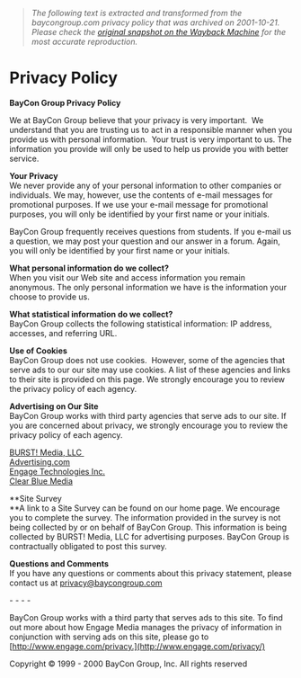 > *The following text is extracted and transformed from the baycongroup.com privacy policy that was archived on 2001-10-21. Please check the [original snapshot on the Wayback Machine](https://web.archive.org/web/20011021015450id_/http%3A//baycongroup.com/privacy.htm) for the most accurate reproduction.*

# Privacy Policy

****BayCon Group Privacy Policy****

We at BayCon Group believe that your privacy is very important.  We understand that you are trusting us to act in a responsible manner when you provide us with personal information.  Your trust is very important to us. The information you provide will only be used to help us provide you with better service.

**Your Privacy**  
We never provide any of your personal information to other companies or individuals. We may, however, use the contents of e-mail messages for promotional purposes. If we use your e-mail message for promotional purposes, you will only be identified by your first name or your initials.

BayCon Group frequently receives questions from students. If you e-mail us a question, we may post your question and our answer in a forum. Again, you will only be identified by your first name or your initials.

**What personal information do we collect?**  
When you visit our Web site and access information you remain anonymous. The only personal information we have is the information your choose to provide us.

**What statistical information do we collect?**  
BayCon Group collects the following statistical information: IP address, accesses, and referring URL.

**Use of Cookies**  
BayCon Group does not use cookies.  However, some of the agencies that serve ads to our our site may use cookies. A list of these agencies and links to their site is provided on this page. We strongly encourage you to review the privacy policy of each agency.

**Advertising on Our Site**  
BayCon Group works with third party agencies that serve ads to our site. If you are concerned about privacy, we strongly encourage you to review the privacy policy of each agency. 

[BURST! Media, LLC   
](http://www.burstmedia.com/release/privacy.asp)[Advertising.com](http://www.advertising.com/privacy/index.html)[  
](http://www.burstmedia.com/release/privacy.asp)[Engage Technologies Inc.](http://www.engage.com/privacy/)[  
](http://www.burstmedia.com/release/privacy.asp)[Clear Blue Media](http://www.clearbluemedia.com/)

**Site Survey  
**A link to a Site Survey can be found on our home page. We encourage you to complete the survey. The information provided in the survey is not being collected by or on behalf of BayCon Group. This information is being collected by BURST! Media, LLC for advertising purposes. BayCon Group is contractually obligated to post this survey. 

**Questions and Comments**  
If you have any questions or comments about this privacy statement, please contact us at [privacy@baycongroup.com](mailto:privacy@baycongroup.com)

\- - - -

BayCon Group works with a third party that serves ads to this site. To find out more about how Engage Media manages the privacy of information in conjunction with serving ads on this site, please go to [http://www.engage.com/privacy.](http://www.engage.com/privacy/)

Copyright © 1999 - 2000 BayCon Group, Inc. All rights reserved
